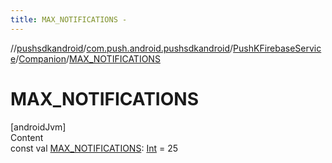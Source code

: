```yaml
---
title: MAX_NOTIFICATIONS -
---
```

//[pushsdkandroid](../../../index.md)/[com.push.android.pushsdkandroid](../../index.md)/[PushKFirebaseService](../index.md)/[Companion](index.md)/[MAX_NOTIFICATIONS](-m-a-x_-n-o-t-i-f-i-c-a-t-i-o-n-s.md)



# MAX_NOTIFICATIONS  
[androidJvm]  
Content  
const val [MAX_NOTIFICATIONS](-m-a-x_-n-o-t-i-f-i-c-a-t-i-o-n-s.md): [Int](https://kotlinlang.org/api/latest/jvm/stdlib/kotlin/-int/index.html) = 25  



